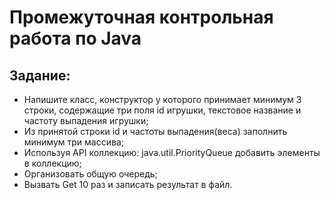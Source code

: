 # Промежуточная контрольная работа по Java

## Задание:
* Напишите класс, конструктор у которого принимает минимум 3 строки, содержащие три поля id игрушки, текстовое название и частоту выпадения игрушки;
* Из принятой строки id и частоты выпадения(веса) заполнить минимум три массива;
* Используя API коллекцию: java.util.PriorityQueue добавить элементы в коллекцию;
* Организовать общую очередь;
* Вызвать Get 10 раз и записать результат в файл.